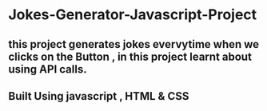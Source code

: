 # Jokes-Generator-Javascript-Project

## this project generates jokes evervytime when we clicks on the Button , in this project learnt about using API calls.
## Built Using javascript , HTML & CSS
